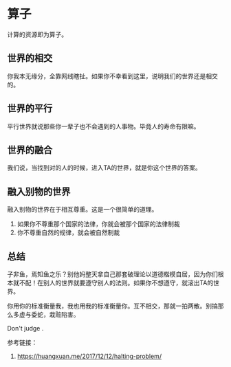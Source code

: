 # 算子

计算的资源即为算子。

## 世界的相交

你我本无缘分，全靠网线瞎扯。如果你不幸看到这里，说明我们的世界还是相交的。

## 世界的平行

平行世界就说那些你一辈子也不会遇到的人事物。毕竟人的寿命有限嘛。

## 世界的融合

我们说，当找到对的人的时候，进入TA的世界，就是你这个世界的答案。

## 融入别物的世界

融入别物的世界在于相互尊重。这是一个很简单的道理。

1. 如果你不尊重那个国家的法律，你就会被那个国家的法律制裁
1. 你不尊重自然的规律，就会被自然制裁

## 总结

子非鱼，焉知鱼之乐？别他妈整天拿自己那套破理论以道德楷模自居，因为你们根本就不配！在别人的世界就要遵守别人的法则。如果你不想遵守，就滚出TA的世界。

你用你的标准衡量我，我也用我的标准衡量你。互不相交，那就一拍两散。别搞那么多虚与委蛇，栽赃陷害。

Don't judge .

参考链接：

1. https://huangxuan.me/2017/12/12/halting-problem/
